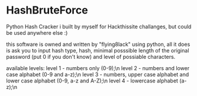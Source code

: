 # HashBruteForce
Python Hash Cracker i built by myself for Hackthissite challanges, but could be used anywhere else :)


this software is owned and written by "flying8lack" using python, all it does is ask you to input hash type, hash, minimal posssible length of the
original password (put 0 if you don't know) and level of possiable characters.


available levels:
  level 1 - numbers only (0-9);\n
  level 2 - numbers and lower case alphabet (0-9 and a-z);\n
  level 3 - numbers, upper case alphabet and lower case alphabet (0-9, a-z and A-Z);\n
  level 4 - lowercase alphabet (a-z);\n
